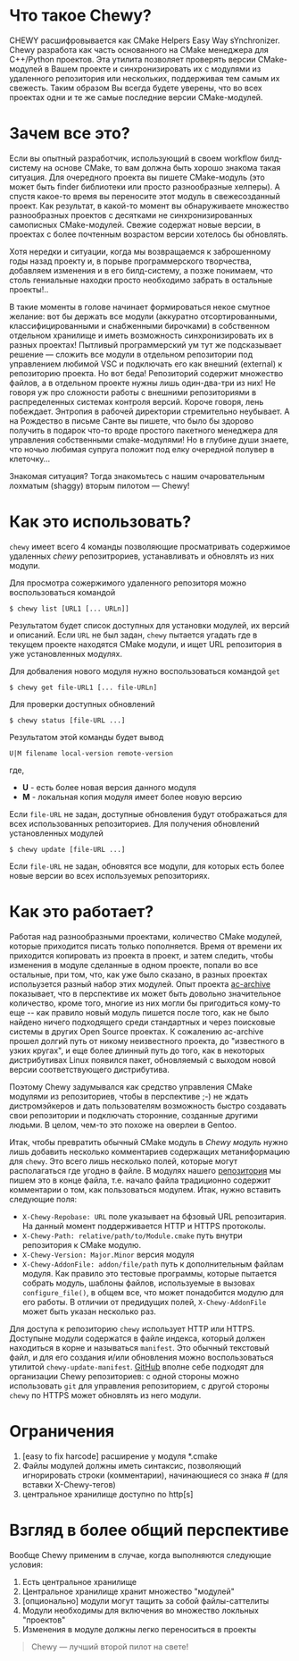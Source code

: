 Что такое Chewy?
================
CHEWY расшифровывается как CMake Helpers Easy Way sYnchronizer. Chewy разработа как часть основанного на CMake
менеджера для C++/Python проектов. Эта утилита позволяет проверять версии CMake-модулей в Вашем проекте и
синхронизировать их с модулями из удаленного репозитория или нескольких, поддерживая тем самым их свежесть.
Таким образом Вы
всегда будете уверены, что во всех проектах одни и те же самые последние версии CMake-модулей.


Зачем все это?
==============
Если вы опытный разработчик, использующий в своем workflow билд-систему на основе CMake, то вам должна быть хорошо
знакома такая ситуация. Для очередного проекта вы пишете CMake-модуль (это может быть finder библиотеки или
просто разнообразные хелперы). А спустя какое-то время вы переносите этот модуль в
свежесозданный проект. Как результат, в какой-то момент вы обнаруживаете
множество разнообразных проектов с десятками не синхронизированных самописных CMake-модулей.
Свежие содержат новые версии, в проектах с более почтенным возрастом версии хотелось бы обновлять.

Хотя нередки и ситуации, когда мы возвращаемся к заброшенному годы назад проекту и, в порыве программерского
творчества, добавляем изменения и в его билд-систему, а позже понимаем, что столь гениальные находки просто
необходимо забрать в остальные проекты!..

В такие моменты в голове начинает формироваться некое смутное желание: вот бы держать все модули (аккуратно
отсортированными, классифицированными и снабженными бирочками) в собственном отдельном хранилище и
иметь возможность синхронизировать их в разных проектах! Пытливый программерский ум тут же подсказывает решение —
сложить все модули в отдельном репозитории под управлением любимой VSC и подключать его как внешний (external)
к репозиторию проекта. Но вот беда! Репозиторий содержит множество файлов, а в отдельном проекте нужны лишь
один-два-три из них! Не говоря уж про сложности работы с внешними репозиториями в распределенных системах
контроля версий. Короче говоря, лень побеждает. Энтропия в рабочей директории стремительно неубывает.
А на Рождество в письме Санте вы
пишете, что было бы здорово получить в подарок что-то вроде простого пакетного менеджера для управления
собственными cmake-модулями! Но в глубине души знаете, что ночью любимая супруга положит под елку очередной
полувер в клеточку…

Знакомая ситуация? Тогда знакомьтесь с нашим очаровательным лохматым (shaggy) вторым пилотом — Chewy!


Как это использовать?
=====================

`chewy` имеет всего 4 команды позволяющие просматривать содержимое удаленных _chewy_ репозитрориев,
устанавливать и обновлять из них модули.

Для просмотра сожержимого удаленного репозиторя можно воспользоваться командой

    $ chewy list [URL1 [... URLn]]

Результатом будет список доступных для установки модулей, их версий и описаний.
Если `URL` не был задан, `chewy` пытается угадать где в текущем проекте находятся CMake модули,
и ищет URL репозитория в уже установленных модулях.


Для добваления нового модуля нужно воспользоваться командой `get`

    $ chewy get file-URL1 [... file-URLn]

Для проверки доступных обновлений

    $ chewy status [file-URL ...]

Результатом этой команды будет вывод

    U|M filename local-version remote-version

где,

- **U** - есть более новая версия данного модуля
- **M** - локальная копия модуля имеет более новую версию

Если `file-URL` не задан, доступные обновления будут отображаться для всех использованных репозиториев.
Для получения обновлений установленных модулей

    $ chewy update [file-URL ...]

Если `file-URL` не задан, обновятся все модули, для которых есть более новые версии во всех используемых
репозиториях.


Как это работает?
=================

Работая над разнообразными проектами, количество CMake модулей, которые приходится писать
только пополняется. Время от времени их приходится копировать из проекта в проект, и затем следить,
чтобы изменения в модуле сделанные в одном проекте, попали во все остальные, при том, что, как уже
было сказано, в разных проектах испольузется разный набор этих модулей.
Опыт проекта [ac-archive](http://ac-archive.sourceforge.net/) показывает, что
в перспективе их может быть довольно значительное количество, кроме того, многие из них могли бы пригодиться
кому-то еще -- как правило новый модуль пишется после того, как не было найдено ничего подходящего среди
стандартных и через поисковые системы в других Open Source проектах. К сожалению ac-archive прошел
долгий путь от никому неизвестного проекта, до "известного в узких кругах", и еще более длинный путь до
того, как в некоторых дистрибутивах Linux появился пакет, обновляемый с выходом новой версии соответствующего
дистрибутива.

Поэтому Chewy задумывался как средство управления CMake модулями из репозиториев, чтобы в перспективе ;-)
не ждать дистромэйкеров и дать пользователям возможность быстро создавать свои репозитории и подключать
сторонние, созданные другими людьми. В целом, чем-то это похоже на оверлеи в Gentoo.

Итак, чтобы превратить обычный CMake модуль в _Chewy модуль_ нужно лишь добавить несколько комментариев
содержащих метаниформацию для `chewy`. Это всего лишь несколько полей, которые могут располагаться где
угодно в файле. В модулях нашего [репозитория](https://github.com/mutanabbi/chewy-cmake-rep) мы пишем
это в конце файла, т.е. начало файла традиционно содержит комментарии о том, как пользоваться модулем.
Итак, нужно вставить следующие поля:

- `X-Chewy-Repobase: URL`
    поле указывает на бфзовый URL репозитария. На данный момент поддерживается HTTP и HTTPS протоколы.
- `X-Chewy-Path: relative/path/to/Module.cmake`
    путь внутри репозитория к CMake модулю.
- `X-Chewy-Version: Major.Minor`
    версия модуля
- `X-Chewy-AddonFile: addon/file/path`
    путь к дополнительным файлам модуля. Как правило это тестовые программы, которые пытается собрать
    модуль, шаблоны файлов, используемые в вызовах `configure_file()`, в общем все, что может понадобится
    модулю для его работы. В отличии от предидущих полей, `X-Chewy-AddonFile` может быть указан несколько
    раз.

Для доступа к репозиторию `chewy` использует HTTP или HTTPS. Доступыне модули содержатся в файле индекса,
который должен находиться в корне и называться `manifest`. Это обычный текстовый файл, и для его создания
и/или обновления можно воспользоваться утилитой `chewy-update-manifest`. [GitHub](https://github.com)
вполне себе подходят для организации Chewy репозиториев: с одной стороны можно использовать `git`
для управления репозиторием, с другой стороны `chewy` по HTTPS может обновлять из него модули.



Ограничения
===========
1. [easy to fix harcode] расширение у модуля *.cmake
2. Файлы модулей должны иметь синтаксис, позволяющий игнорировать строки (комментарии), начинающиеся со знака # (для вставки X-Chewy-тегов)
3. центральное хранилище доступно по http[s]


Взгляд в более общий перспективе
================================

Вообще Chewy применим в случае, когда выполняются следующие условия:

1. Есть центральное хранилище
2. Центральное хранилище хранит множество "модулей"
3. [опционально] модули могут тащить за собой файлы-саттелиты
4. Модули необходимы для включения во множество локльных "проектов"
5. Изменения в модуле должны легко переноситься в проекты


> Chewy — лучший второй пилот на свете!
